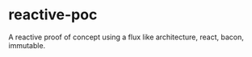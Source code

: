 # reactive-poc
A reactive proof of concept using a flux like architecture, react, bacon, immutable.
